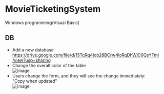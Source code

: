 # MovieTicketingSystem
Windows programming(Visual Basic)

## DB
- Add a new database  
https://drive.google.com/file/d/15TqRq4iob28BCrw4loRqDhWjC0QsYFmi/view?usp=sharing
- Change the overall color of the table  
![image](https://user-images.githubusercontent.com/83296460/208016721-e8cd0a23-16c4-43bc-a994-c4b093d31571.png)
- Users change the form, and they will see the change immediately: "Copy when updated"  
![image](https://user-images.githubusercontent.com/83296460/208016652-6ada49e2-4566-404f-9d73-63aa407decd2.png)
